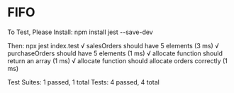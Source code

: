 # FIFO
To Test, Please Install:
npm install jest --save-dev

Then: npx jest index.test
√ salesOrders should have 5 elements (3 ms)
√ purchaseOrders should have 5 elements (1 ms)
√ allocate function should return an array (1 ms)
√ allocate function should allocate orders correctly (1 ms)

Test Suites: 1 passed, 1 total
Tests:       4 passed, 4 total
